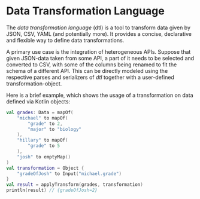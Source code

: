 # Data Transformation Language

The _data transformation language_ (dtl) is a tool to transform data given by JSON, CSV, YAML (and potentially more).
It provides a concise, declarative and flexible way to define data transformations.

A primary use case is the integration of heterogeneous APIs. Suppose that given JSON-data taken from some API,
a part of it needs to be selected and converted to CSV, with some of the columns being renamed to fit the schema of 
a different API.
This can be directly modeled using the respective parses and serializers of _dtl_ together 
with a user-defined transformation-object.

Here is a brief example, which shows the usage of a transformation on data defined via Kotlin objects:
```kotlin
val grades: Data = mapOf(
    "michael" to mapOf(
        "grade" to 2,
        "major" to "biology"
    ),
    "hillary" to mapOf(
        "grade" to 5
    ),
    "josh" to emptyMap()
)
val transformation = Object {
    "gradeOfJosh" to Input("michael.grade")
}
val result = applyTransform(grades, transformation)
println(result) // {gradeOfJosh=2}
 ```